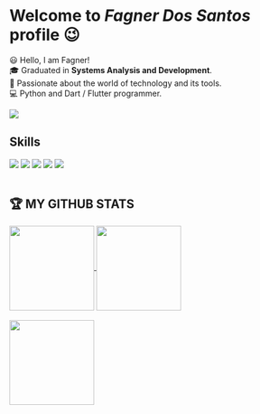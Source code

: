 <!--START_SECTION:waka--><!--END_SECTION:waka-->

# Welcome to *Fagner Dos Santos* profile :wink:

:smiley: Hello, I am Fagner! <br>
:mortar_board: Graduated in **Systems Analysis and Development**. <br>
:seedling: Passionate about the world of technology and its tools. <br>
:computer: Python and Dart / Flutter programmer.
<br>

<a href="https://www.linkedin.com/in/fagnerdossantos" target="_blank"><img src="https://img.shields.io/badge/-LinkedIn-%230077B5?style=for-the-badge&logo=linkedin&logoColor=white" target="_blank"></a> 

## Skills

<div>
    <img src="https://img.shields.io/badge/Dart-0175C2?style=for-the-badge&logo=dart&logoColor=white"/>
    <img src="https://img.shields.io/badge/Flutter-02569B?style=for-the-badge&logo=flutter&logoColor=white"/>
    <img src="https://img.shields.io/badge/Python-14354C?style=for-the-badge&logo=python&logoColor=white"/>
    <img src="https://img.shields.io/badge/MySQL-00000F?style=for-the-badge&logo=mysql&logoColor=white"/>
    <img src="https://img.shields.io/badge/Linux-E34F26?style=for-the-badge&logo=linux&logoColor=black"/>
</div>

<br>

## :trophy: MY GITHUB STATS

<a href="https://github.com/fagnerdossantos/github-readme-stats">
  <img align="center" src="https://github-readme-stats.vercel.app/api?username=fagnerdossantos&show_icons=true&theme=radical" height="150"/>
</a>
<a href="https://github.com/fagnerdossantos/convoychat">
  <img align="center" src="https://github-readme-stats.vercel.app/api/top-langs/?username=fagnerdossantos&layout=compact" height="150"/> <br><br>
</a>

<a href="https://github.com/fagnerdossantos/convoychat">
  <img align="center" src="https://github-readme-stats.vercel.app/api/wakatime?username=fagnerdossantos&layout=demo&langs_count=3" height="150"/>
</a>

